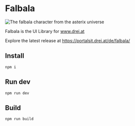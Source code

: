 # Falbala

![The falbala character from the asterix universe](http://www.cartoon-clipart.co/amp/images/panacea.png "falbala")

Falbala is the UI Library for www.drei.at

Explore the latest release at https://portalsit.drei.at/de/falbala/

## Install
    npm i

## Run dev
    npm run dev

## Build
    npm run build
